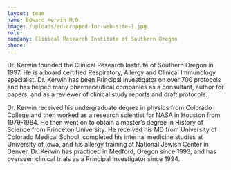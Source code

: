 ```yaml
---
layout: team
name: Edward Kerwin M.D.
image: /uploads/ed-cropped-for-web-site-1.jpg
role:
company: Clinical Research Institute of Southern Oregon
phone:
---
```


Dr. Kerwin founded the Clinical Research Institute of Southern Oregon in 1997. He is a board certified Respiratory, Allergy and Clinical Immunology specialist. Dr. Kerwin has been Principal Investigator on over 700 protocols and has helped many pharmaceutical companies as a consultant, author for papers, and as a reviewer of clinical study reports and draft protocols.

Dr. Kerwin received his undergraduate degree in physics from Colorado College and then worked as a research scientist for NASA in Houston from 1979-1984. He then went on to obtain a master’s degree in History of Science from Princeton University. He received his MD from University of Colorado Medical School, completed his internal medicine studies at University of Iowa, and his allergy training at National Jewish Center in Denver. Dr. Kerwin has practiced in Medford, Oregon since 1993, and has overseen clinical trials as a Principal Investigator since 1994.